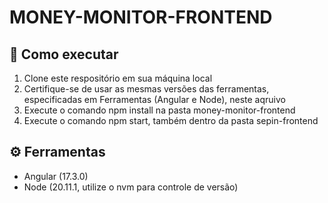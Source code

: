 # MONEY-MONITOR-FRONTEND

## 🚀 Como executar
1. Clone este respositório em sua máquina local
2. Certifique-se de usar as mesmas versões das ferramentas, especificadas em Ferramentas (Angular e Node), neste aqruivo
3. Execute o comando npm install na pasta money-monitor-frontend
4. Execute o comando npm start, também dentro da pasta sepin-frontend

## ⚙️ Ferramentas
- Angular (17.3.0)
- Node (20.11.1, utilize o nvm para controle de versão)
